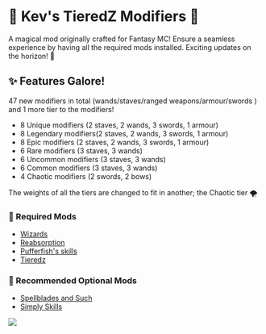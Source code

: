 # 🧙 Kev's TieredZ Modifiers 🌟

A magical mod originally crafted for Fantasy MC! Ensure a seamless experience by having all the required mods installed. Exciting updates on the horizon! 🚀

## ✨ Features Galore!

47 new modifiers in total (wands/staves/ranged weapons/armour/swords ) and 1 more tier to the modifiers!

- 8 Unique modifiers (2 staves, 2 wands, 3 swords, 1 armour)
- 8 Legendary modifiers(2 staves, 2 wands, 3 swords, 1 armour)
- 8 Epic modifiers (2 staves, 2 wands, 3 swords, 1 armour)
- 6 Rare modifiers (3 staves, 3 wands)
- 6 Uncommon modifiers (3 staves, 3 wands)
- 6 Common modifiers (3 staves, 3 wands)
- 4 Chaotic modifiers (2 swords, 2 bows)

The weights of all the tiers are changed to fit in another; the Chaotic tier 🌪️

### 🔧 Required Mods

- [Wizards](https://modrinth.com/mod/wizards)
- [Reabsorption](https://modrinth.com/mod/reabsorption-(energy-shield))
- [Pufferfish's skills](https://modrinth.com/mod/skills)
- [Tieredz](https://modrinth.com/mod/tieredz)

### 🌈 Recommended Optional Mods

- [Spellblades and Such](https://modrinth.com/mod/spellblades-and-such)
- [Simply Skills](https://modrinth.com/mod/simply-skills)

[![](https://i.imgur.com/l815YIN.png)](https://bisecthosting.com/PixelDream)
